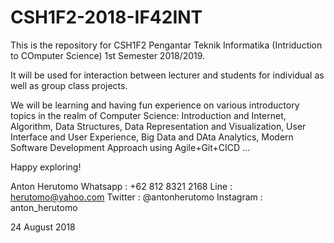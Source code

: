 # CSH1F2-2018-IF42INT

This is the repository for CSH1F2 Pengantar Teknik Informatika (Intriduction to COmputer Science) 1st Semester 2018/2019.

It will be used for interaction between lecturer and students for individual as well as group class projects.

We will be learning and having fun experience on various introductory topics in the realm of Computer Science:
 Introduction and Internet,
 Algorithm,
 Data Structures,
 Data Representation and Visualization,
 User Interface and User Experience,
 Big Data and DAta Analytics,
 Modern Software Development Approach using Agile+Git+CICD ...

Happy exploring!


Anton Herutomo
Whatsapp  : +62 812 8321 2168
Line      : herutomo@yahoo.com
Twitter   : @antonherutomo
Instagram : anton_herutomo

24 August 2018
